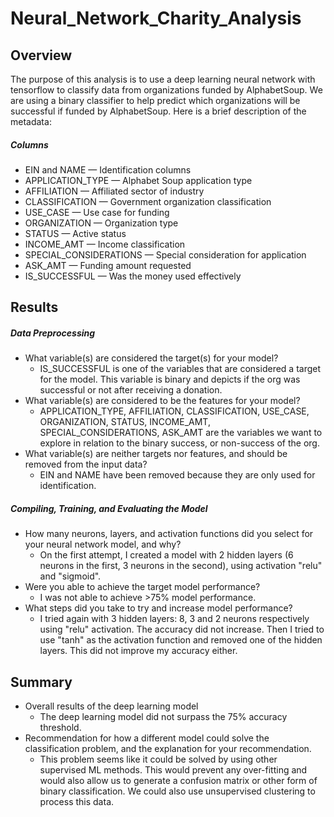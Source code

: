 # Neural_Network_Charity_Analysis

## Overview
The purpose of this analysis is to use a deep learning neural network with tensorflow to classify data from organizations funded by AlphabetSoup. We are using a binary classifier to help predict which organizations will be successful if funded by AlphabetSoup. Here is a brief description of the metadata:

##### Columns
- EIN and NAME — Identification columns
- APPLICATION_TYPE — Alphabet Soup application type
- AFFILIATION — Affiliated sector of industry
- CLASSIFICATION — Government organization classification
- USE_CASE — Use case for funding
- ORGANIZATION — Organization type
- STATUS — Active status
- INCOME_AMT — Income classification
- SPECIAL_CONSIDERATIONS — Special consideration for application
- ASK_AMT — Funding amount requested
- IS_SUCCESSFUL — Was the money used effectively

## Results

##### Data Preprocessing
- What variable(s) are considered the target(s) for your model?
  - IS_SUCCESSFUL is one of the variables that are considered a target for the model. This variable is binary and depicts if the org was successful or not after receiving a donation.
- What variable(s) are considered to be the features for your model?
  - APPLICATION_TYPE, AFFILIATION, CLASSIFICATION, USE_CASE, ORGANIZATION, STATUS, INCOME_AMT, SPECIAL_CONSIDERATIONS, ASK_AMT are the variables we want to explore in relation to the binary success, or non-success of the org.
- What variable(s) are neither targets nor features, and should be removed from the input data?
  - EIN and NAME have been removed because they are only used for identification.

##### Compiling, Training, and Evaluating the Model
- How many neurons, layers, and activation functions did you select for your neural network model, and why?
  - On the first attempt, I created a model with 2 hidden layers (6 neurons in the first, 3 neurons in the second), using activation "relu" and "sigmoid".
- Were you able to achieve the target model performance?
  - I was not able to achieve >75% model performance.
- What steps did you take to try and increase model performance?
  - I tried again with 3 hidden layers: 8, 3 and 2 neurons respectively using "relu" activation. The accuracy did not increase. Then I tried to use "tanh" as the activation function and removed one of the hidden layers. This did not improve my accuracy either.


## Summary

- Overall results of the deep learning model
  - The deep learning model did not surpass the 75% accuracy threshold. 
- Recommendation for how a different model could solve the classification problem, and the explanation for your recommendation.
  - This problem seems like it could be solved by using other supervised ML methods. This would prevent any over-fitting and would also allow us to generate a confusion matrix or other form of binary classification. We could also use unsupervised clustering to process this data.
